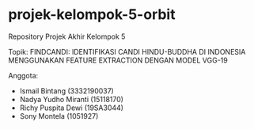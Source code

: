# projek-kelompok-5-orbit
Repository Projek Akhir Kelompok 5



Topik: FINDCANDI: IDENTIFIKASI CANDI HINDU-BUDDHA DI INDONESIA MENGGUNAKAN FEATURE EXTRACTION DENGAN MODEL VGG-19


Anggota: 
- Ismail Bintang (3332190037)
- Nadya Yudho Miranti (15118170)
- Richy Puspita Dewi (19SA3044)
- Sony Montela (1051927)
